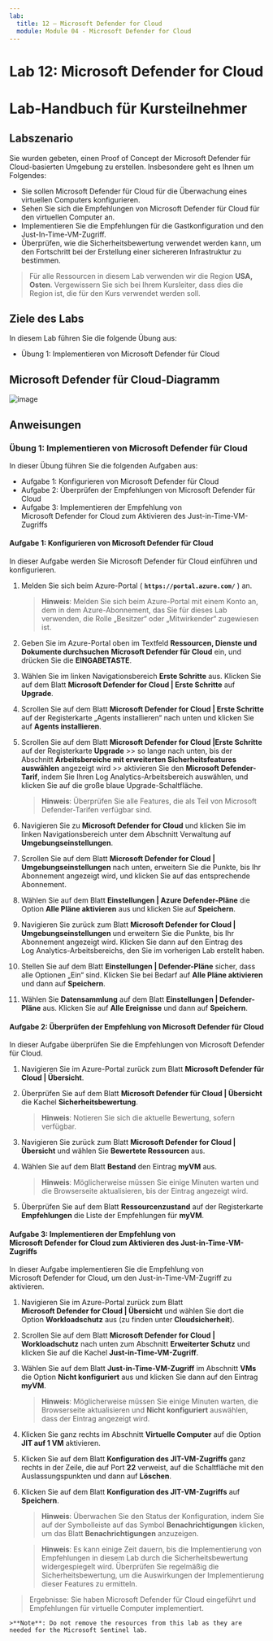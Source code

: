 ```yaml
---
lab:
  title: 12 – Microsoft Defender for Cloud
  module: Module 04 - Microsoft Defender for Cloud
---
```


# Lab 12: Microsoft Defender for Cloud
# Lab-Handbuch für Kursteilnehmer

## Labszenario

Sie wurden gebeten, einen Proof of Concept der Microsoft Defender für Cloud-basierten Umgebung zu erstellen. Insbesondere geht es Ihnen um Folgendes:

- Sie sollen Microsoft Defender für Cloud für die Überwachung eines virtuellen Computers konfigurieren.
- Sehen Sie sich die Empfehlungen von Microsoft Defender für Cloud für den virtuellen Computer an.
- Implementieren Sie die Empfehlungen für die Gastkonfiguration und den Just-In-Time-VM-Zugriff. 
- Überprüfen, wie die Sicherheitsbewertung verwendet werden kann, um den Fortschritt bei der Erstellung einer sichereren Infrastruktur zu bestimmen.

> Für alle Ressourcen in diesem Lab verwenden wir die Region **USA, Osten**. Vergewissern Sie sich bei Ihrem Kursleiter, dass dies die Region ist, die für den Kurs verwendet werden soll. 

## Ziele des Labs

In diesem Lab führen Sie die folgende Übung aus:

- Übung 1: Implementieren von Microsoft Defender für Cloud

## Microsoft Defender für Cloud-Diagramm

![image](https://github.com/MicrosoftLearning/AZ500-AzureSecurityTechnologies/assets/91347931/c31055cc-de95-41f6-adef-f09d756a68eb)

## Anweisungen

### Übung 1: Implementieren von Microsoft Defender für Cloud

In dieser Übung führen Sie die folgenden Aufgaben aus:

- Aufgabe 1: Konfigurieren von Microsoft Defender für Cloud
- Aufgabe 2: Überprüfen der Empfehlungen von Microsoft Defender für Cloud
- Aufgabe 3: Implementieren der Empfehlung von Microsoft Defender for Cloud zum Aktivieren des Just-in-Time-VM-Zugriffs

#### Aufgabe 1: Konfigurieren von Microsoft Defender für Cloud

In dieser Aufgabe werden Sie Microsoft Defender für Cloud einführen und konfigurieren.

1. Melden Sie sich beim Azure-Portal ( **`https://portal.azure.com/`** ) an.

    >**Hinweis**: Melden Sie sich beim Azure-Portal mit einem Konto an, dem in dem Azure-Abonnement, das Sie für dieses Lab verwenden, die Rolle „Besitzer“ oder „Mitwirkender“ zugewiesen ist.

2. Geben Sie im Azure-Portal oben im Textfeld **Ressourcen, Dienste und Dokumente durchsuchen** **Microsoft Defender für Cloud** ein, und drücken Sie die **EINGABETASTE**.

3. Wählen Sie im linken Navigationsbereich **Erste Schritte** aus. Klicken Sie auf dem Blatt **Microsoft Defender for Cloud \| Erste Schritte** auf **Upgrade**.
     
4. Scrollen Sie auf dem Blatt **Microsoft Defender for Cloud \| Erste Schritte** auf der Registerkarte „Agents installieren“ nach unten und klicken Sie auf **Agents installieren**. 

5. Scrollen Sie auf dem Blatt **Microsoft Defender for Cloud \|Erste Schritte** auf der Registerkarte **Upgrade** >> so lange nach unten, bis der Abschnitt **Arbeitsbereiche mit erweiterten Sicherheitsfeatures auswählen** angezeigt wird >> aktivieren Sie den **Microsoft Defender-Tarif**, indem Sie Ihren Log Analytics-Arbeitsbereich auswählen, und klicken Sie auf die große blaue Upgrade-Schaltfläche.  

    >**Hinweis**: Überprüfen Sie alle Features, die als Teil von Microsoft Defender-Tarifen verfügbar sind. 

6. Navigieren Sie zu **Microsoft Defender for Cloud** und klicken Sie im linken Navigationsbereich unter dem Abschnitt Verwaltung auf **Umgebungseinstellungen**.

7. Scrollen Sie auf dem Blatt **Microsoft Defender for Cloud \| Umgebungseinstellungen** nach unten, erweitern Sie die Punkte, bis Ihr Abonnement angezeigt wird, und klicken Sie auf das entsprechende Abonnement. 

8. Wählen Sie auf dem Blatt **Einstellungen \| Azure Defender-Pläne** die Option **Alle Pläne aktivieren** aus und klicken Sie auf **Speichern**.

9. Navigieren Sie zurück zum Blatt **Microsoft Defender for Cloud \| Umgebungseinstellungen** und erweitern Sie die Punkte, bis Ihr Abonnement angezeigt wird. Klicken Sie dann auf den Eintrag des Log Analytics-Arbeitsbereichs, den Sie im vorherigen Lab erstellt haben.

10. Stellen Sie auf dem Blatt **Einstellungen \| Defender-Pläne** sicher, dass alle Optionen „Ein“ sind. Klicken Sie bei Bedarf auf **Alle Pläne aktivieren** und dann auf **Speichern**.

11. Wählen Sie **Datensammlung** auf dem Blatt **Einstellungen \| Defender-Pläne** aus. Klicken Sie auf **Alle Ereignisse** und dann auf **Speichern**.

#### Aufgabe 2: Überprüfen der Empfehlung von Microsoft Defender für Cloud

In dieser Aufgabe überprüfen Sie die Empfehlungen von Microsoft Defender für Cloud. 

1. Navigieren Sie im Azure-Portal zurück zum Blatt **Microsoft Defender für Cloud \| Übersicht**. 

2. Überprüfen Sie auf dem Blatt **Microsoft Defender für Cloud \| Übersicht** die Kachel **Sicherheitsbewertung**.

    >**Hinweis**: Notieren Sie sich die aktuelle Bewertung, sofern verfügbar.

3. Navigieren Sie zurück zum Blatt **Microsoft Defender for Cloud \| Übersicht** und wählen Sie **Bewertete Ressourcen** aus.

4. Wählen Sie auf dem Blatt **Bestand** den Eintrag **myVM** aus.

    >**Hinweis**: Möglicherweise müssen Sie einige Minuten warten und die Browserseite aktualisieren, bis der Eintrag angezeigt wird.
    
5. Überprüfen Sie auf dem Blatt **Ressourcenzustand** auf der Registerkarte **Empfehlungen** die Liste der Empfehlungen für **myVM**.

#### Aufgabe 3: Implementieren der Empfehlung von Microsoft Defender for Cloud zum Aktivieren des Just-in-Time-VM-Zugriffs

In dieser Aufgabe implementieren Sie die Empfehlung von Microsoft Defender for Cloud, um den Just-in-Time-VM-Zugriff zu aktivieren. 

1. Navigieren Sie im Azure-Portal zurück zum Blatt **Microsoft Defender for Cloud \| Übersicht** und wählen Sie dort die Option **Workloadschutz** aus (zu finden unter **Cloudsicherheit**).

2. Scrollen Sie auf dem Blatt **Microsoft Defender for Cloud \| Workloadschutz** nach unten zum Abschnitt **Erweiterter Schutz** und klicken Sie auf die Kachel **Just-in-Time-VM-Zugriff**.

3. Wählen Sie auf dem Blatt **Just-in-Time-VM-Zugriff** im Abschnitt **VMs** die Option **Nicht konfiguriert** aus und klicken Sie dann auf den Eintrag **myVM**.

    >**Hinweis**: Möglicherweise müssen Sie einige Minuten warten, die Browserseite aktualisieren und **Nicht konfiguriert** auswählen, dass der Eintrag angezeigt wird.

4. Klicken Sie ganz rechts im Abschnitt **Virtuelle Computer** auf die Option **JIT auf 1 VM** aktivieren.

5. Klicken Sie auf dem Blatt **Konfiguration des JIT-VM-Zugriffs** ganz rechts in der Zeile, die auf Port **22** verweist, auf die Schaltfläche mit den Auslassungspunkten und dann auf **Löschen**.

6. Klicken Sie auf dem Blatt **Konfiguration des JIT-VM-Zugriffs** auf **Speichern**.

    >**Hinweis**: Überwachen Sie den Status der Konfiguration, indem Sie auf der Symbolleiste auf das Symbol **Benachrichtigungen** klicken, um das Blatt **Benachrichtigungen** anzuzeigen. 

    >**Hinweis**: Es kann einige Zeit dauern, bis die Implementierung von Empfehlungen in diesem Lab durch die Sicherheitsbewertung widergespiegelt wird. Überprüfen Sie regelmäßig die Sicherheitsbewertung, um die Auswirkungen der Implementierung dieser Features zu ermitteln. 

> Ergebnisse: Sie haben Microsoft Defender für Cloud eingeführt und Empfehlungen für virtuelle Computer implementiert. 

    >**Note**: Do not remove the resources from this lab as they are needed for the Microsoft Sentinel lab.
